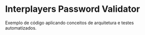 # Interplayers Password Validator
Exemplo de código aplicando conceitos de arquitetura e testes automatizados.